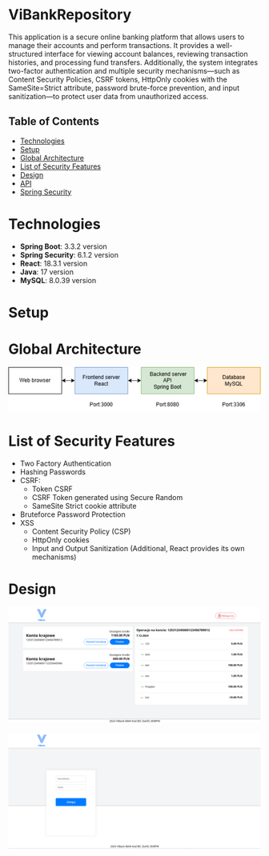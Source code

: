 # ViBankRepository
This application is a secure online banking platform that allows users to manage their accounts and perform transactions. It provides a well-structured interface for viewing account balances, reviewing transaction histories, and processing fund transfers. Additionally, the system integrates two-factor authentication and multiple security mechanisms—such as Content Security Policies, CSRF tokens, HttpOnly cookies with the SameSite=Strict attribute, password brute-force prevention, and input sanitization—to protect user data from unauthorized access.

## Table of Contents
- [Technologies](#Technologies)
- [Setup](#Setup)
- [Global Architecture](#Global-Architecture)
- [List of Security Features](#List-of-Security-Features)
- [Design](#Design)
- [API](#API)
- [Spring Security](#Spring-Security)

# Technologies
- **Spring Boot**: 3.3.2 version
- **Spring Security**: 6.1.2 version
- **React**: 18.3.1 version
- **Java**: 17 version
- **MySQL**: 8.0.39 version

# Setup

# Global Architecture
<div align="center">
  <img src="architecture.png" alt="Architecture Diagram" />
</div>

# List of Security Features

- Two Factory Authentication
- Hashing Passwords
- CSRF:
    - Token CSRF
    - CSRF Token generated using Secure Random
    - SameSite Strict cookie attribute
- Bruteforce Password Protection
- XSS
    - Content Security Policy (CSP)
    - HttpOnly cookies
    - Input and Output Sanitization (Additional, React provides its own mechanisms)
    
# Design
<div align="center">
  <img src="design.png" alt="Design dashboard view" />
</div>
<br >
<div align="center">
  <img src="design2.png" alt="Design logging view" />
</div>
